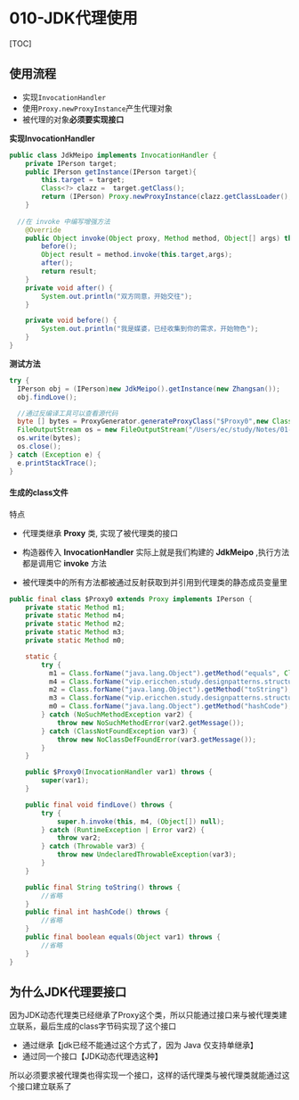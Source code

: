# 010-JDK代理使用

[TOC]

## 使用流程

- 实现`InvocationHandler `
- 使用`Proxy.newProxyInstance`产生代理对象
- 被代理的对象**必须要实现接口**

**实现InvocationHandler**

```java
public class JdkMeipo implements InvocationHandler {
    private IPerson target;
    public IPerson getInstance(IPerson target){
        this.target = target;
        Class<?> clazz =  target.getClass();
        return (IPerson) Proxy.newProxyInstance(clazz.getClassLoader(),clazz.getInterfaces(),this);
    }
  
  //在 invoke 中编写增强方法
    @Override
    public Object invoke(Object proxy, Method method, Object[] args) throws Throwable {
        before();
        Object result = method.invoke(this.target,args);
        after();
        return result;
    }
    private void after() {
        System.out.println("双方同意，开始交往");
    }

    private void before() {
        System.out.println("我是媒婆，已经收集到你的需求，开始物色");
    }
}
```

**测试方法**

```java
try {
  IPerson obj = (IPerson)new JdkMeipo().getInstance(new Zhangsan());
  obj.findLove();

  //通过反编译工具可以查看源代码
  byte [] bytes = ProxyGenerator.generateProxyClass("$Proxy0",new Class[]{IPerson.class});
  FileOutputStream os = new FileOutputStream("/Users/ec/study/Notes/01-design-patterns/00-code/note-design-patterns/src/main/java/vip/ericchen/study/designpatterns/structural/proxy/dynamic/jdkproxy/$Proxy0.class");
  os.write(bytes);
  os.close();
} catch (Exception e) {
  e.printStackTrace();
}
```

#### 生成的class文件

特点

- 代理类继承 **Proxy** 类, 实现了被代理类的接口
- 构造器传入 **InvocationHandler** 实际上就是我们构建的 **JdkMeipo** ,执行方法都是调用它 **invoke** 方法

- 被代理类中的所有方法都被通过反射获取到并引用到代理类的静态成员变量里

```java
public final class $Proxy0 extends Proxy implements IPerson {
    private static Method m1;
    private static Method m4;
    private static Method m2;
    private static Method m3;
    private static Method m0;

    static {
        try {
          m1 = Class.forName("java.lang.Object").getMethod("equals", Class.forName("java.lang.Object"));
          m4 = Class.forName("vip.ericchen.study.designpatterns.structural.proxy.dynamic.jdkproxy.IPerson").getMethod("findLove");
          m2 = Class.forName("java.lang.Object").getMethod("toString");
          m3 = Class.forName("vip.ericchen.study.designpatterns.structural.proxy.dynamic.jdkproxy.IPerson").getMethod("buyInsure");
          m0 = Class.forName("java.lang.Object").getMethod("hashCode");
        } catch (NoSuchMethodException var2) {
            throw new NoSuchMethodError(var2.getMessage());
        } catch (ClassNotFoundException var3) {
            throw new NoClassDefFoundError(var3.getMessage());
        }
    }

    public $Proxy0(InvocationHandler var1) throws {
        super(var1);
    }

    public final void findLove() throws {
        try {
            super.h.invoke(this, m4, (Object[]) null);
        } catch (RuntimeException | Error var2) {
            throw var2;
        } catch (Throwable var3) {
            throw new UndeclaredThrowableException(var3);
        }
    }

    public final String toString() throws {
        //省略
    }
    public final int hashCode() throws {
        //省略
    }
    public final boolean equals(Object var1) throws {
        //省略
    }
}
```

## 为什么JDK代理要接口

因为JDK动态代理类已经继承了Proxy这个类，所以只能通过接口来与被代理类建立联系，最后生成的class字节码实现了这个接口

- 通过继承【jdk已经不能通过这个方式了，因为 Java 仅支持单继承】
- 通过同一个接口【JDK动态代理选这种】

所以必须要求被代理类也得实现一个接口，这样的话代理类与被代理类就能通过这个接口建立联系了



